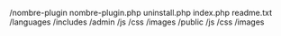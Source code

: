 /nombre-plugin
          nombre-plugin.php
          uninstall.php
          index.php
          readme.txt
          /languages
          /includes
          /admin
                    /js
                    /css
                    /images
          /public
                    /js
                    /css
                    /images